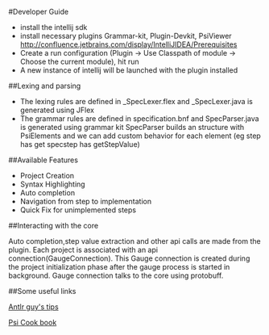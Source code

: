 #Developer Guide

 * install the intellij sdk
 * install necessary plugins Grammar-kit, Plugin-Devkit, PsiViewer
  http://confluence.jetbrains.com/display/IntelliJIDEA/Prerequisites
 * Create a run configuration (Plugin -> Use Classpath of module -> Choose the current module), hit run
 * A new instance of intellij will be launched with the plugin installed  

##Lexing and parsing

 * The lexing rules are defined in _SpecLexer.flex and _SpecLexer.java is generated using JFlex
 * The grammar rules are defined in specification.bnf and SpecParser.java is generated using grammar kit
   SpecParser builds an structure with PsiElements and we can add custom behavior for each element (eg step has get specstep has getStepValue)   
 
##Available Features

 * Project Creation
 * Syntax Highlighting
 * Auto completion
 * Navigation from step to implementation
 * Quick Fix for unimplemented steps


##Interacting with the core

Auto completion,step value extraction and other api calls are made from the plugin. Each project is associated with an api connection(GaugeConnection). 
This Gauge connection is created during the project initialization phase after the gauge process is started in background. Gauge connection talks to the core using protobuff. 


##Some useful links

[Antlr guy's tips](https://theantlrguy.atlassian.net/wiki/display/~admin/Intellij+plugin+development+notes)

[Psi Cook book](https://code.google.com/p/ide-examples/wiki/IntelliJIdeaPsiCookbook)
     